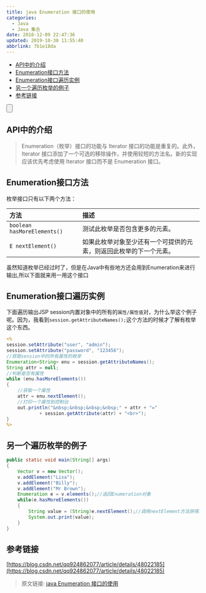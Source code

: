 ```yaml
---
title: java Enumeration 接口的使用
categories: 
  - Java
  - Java 集合
date: 2018-12-09 22:47:36
updated: 2019-10-30 11:55:40
abbrlink: 7b1e18da
---
```

- [API中的介绍](/blog/html/7b1e18da/#API中的介绍)
- [Enumeration接口方法](/blog/html/7b1e18da/#Enumeration接口方法)
- [Enumeration接口遍历实例](/blog/html/7b1e18da/#Enumeration接口遍历实例)
- [另一个遍历枚举的例子](/blog/html/7b1e18da/#另一个遍历枚举的例子)
- [参考链接](/blog/html/7b1e18da/#参考链接)

<!--more-->
<script src="https://cdn.bootcss.com/jquery/3.4.0/jquery.slim.min.js"></script>
<script>$(document).ready(function () {$(".post-body > ul:nth-child(1)").hide();});</script>

<!--end-->
<input type="button" onclick="open_closeTOC()" id="showcloseButton">
<script>
    function open_closeTOC() {var id = document.querySelector(".post-body > ul"); if (id.style.display == "block") {id.style.display = "none";document.getElementById("showcloseButton").value= "展开目录";}else if (id.style.display == "none") {id.style.display = "block";document.getElementById("showcloseButton").value="折叠目录";}}(function () {document.querySelector(".post-body > ul").style.display = "none";document.getElementById("showcloseButton").value="展开目录";})();
</script>

## API中的介绍 ##
> Enumeration（枚举）接口的功能与 Iterator 接口的功能是重复的。此外，Iterator 接口添加了一个可选的移除操作，并使用较短的方法名。新的实现应该优先考虑使用 Iterator 接口而不是 Enumeration 接口。 

## Enumeration接口方法 ##
枚举接口只有以下两个方法：

|方法|描述|
|:-|:-|
|`boolean hasMoreElements()`|测试此枚举是否包含更多的元素。 |
|`E nextElement()`|如果此枚举对象至少还有一个可提供的元素，则返回此枚举的下一个元素。 |

虽然知道枚举已经过时了，但是在Java中有些地方还会用到Enumeration来进行输出,所以下面就来用一用这个接口
## Enumeration接口遍历实例 ##
下面遍历输出JSP session内置对象中的所有的`属性/属性值`对，为什么举这个例子呢。因为，我看到`session.getAttributeNames();`这个方法的时候才了解有枚举这个东西。
```jsp
<%
session.setAttribute("user", "admin");
session.setAttribute("password", "123456");
//获取session中的所有属性的枚举
Enumeration<String> enu = session.getAttributeNames();
String attr = null;
//判断是否有属性
while (enu.hasMoreElements())
{
	//获取一个属性
	attr = enu.nextElement();
	//打印一个属性到控制台
	out.println("&nbsp;&nbsp;&nbsp;&nbsp;" + attr + "="
			+ session.getAttribute(attr) + "<br>");
}
%>
```
## 另一个遍历枚举的例子 ##
```java
public static void main(String[] args)
{
	Vector v = new Vector();
	v.addElement("Lisa");
	v.addElement("Billy");
	v.addElement("Mr Brown");
	Enumeration e = v.elements();//返回Enumeration对象
	while(e.hasMoreElements())
	{
		String value = (String)e.nextElement();//调用nextElement方法获得元素
		System.out.print(value);
	}
}
```
## 参考链接 ##
[https://blog.csdn.net/qq924862077/article/details/48022185](https://blog.csdn.net/qq924862077/article/details/48022185)
>原文链接: [java Enumeration 接口的使用](https://lanlan2017.github.io/blog/7b1e18da/)